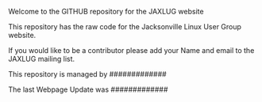 Welcome to the GITHUB repository for the JAXLUG website

This repository has the raw code for the Jacksonville Linux User Group website.  

If you would like to be a contributor please add your Name and email to the JAXLUG mailing list. 

This repository is managed by #############

The last Webpage Update was #############
